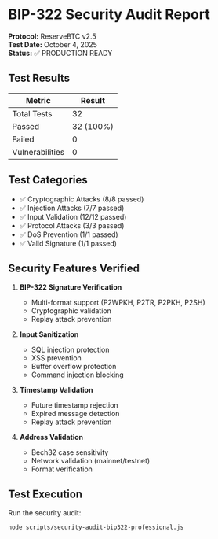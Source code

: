 # BIP-322 Security Audit Report

**Protocol:** ReserveBTC v2.5  
**Test Date:** October 4, 2025  
**Status:** ✅ PRODUCTION READY

## Test Results

| Metric | Result |
|--------|--------|
| Total Tests | 32 |
| Passed | 32 (100%) |
| Failed | 0 |
| Vulnerabilities | 0 |

## Test Categories

- ✅ Cryptographic Attacks (8/8 passed)
- ✅ Injection Attacks (7/7 passed)
- ✅ Input Validation (12/12 passed)
- ✅ Protocol Attacks (3/3 passed)
- ✅ DoS Prevention (1/1 passed)
- ✅ Valid Signature (1/1 passed)

## Security Features Verified

1. **BIP-322 Signature Verification**
   - Multi-format support (P2WPKH, P2TR, P2PKH, P2SH)
   - Cryptographic validation
   - Replay attack prevention

2. **Input Sanitization**
   - SQL injection protection
   - XSS prevention
   - Buffer overflow protection
   - Command injection blocking

3. **Timestamp Validation**
   - Future timestamp rejection
   - Expired message detection
   - Replay attack prevention

4. **Address Validation**
   - Bech32 case sensitivity
   - Network validation (mainnet/testnet)
   - Format verification

## Test Execution

Run the security audit:
```bash
node scripts/security-audit-bip322-professional.js